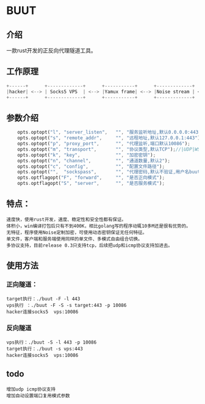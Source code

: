 # BUUT 

## 介绍 
一款rust开发的正反向代理隧道工具。 

## 工作原理
```rust
+------+      +-------------+      +-----------+      +-------------+      +----------+      +------+
|hacker| <--> | Socks5 VPS  | <--> |Yamux frame| <--> |Noise stream | <--> |TCP stream| <--> |TARGET|
+------+      +-------------+      +-----------+      +-------------+      +----------+      +------+
```

## 参数介绍 
```rust
    opts.optopt("l", "server_listen",   "", "服务监听地址,默认0.0.0.0:443");
    opts.optopt("s", "remote_addr",     "", "远程地址,默认127.0.0.1:443");
    opts.optopt("p", "proxy_port",      "", "代理监听,端口默认10086");
    opts.optopt("m", "transport",       "", "协议类型,默认TCP");//|UDP|WS|ICMP|DNS
    opts.optopt("k", "key",             "", "加密密钥");
    opts.optopt("n", "channel",         "", "通道数量,默认2");
    opts.optopt("c", "config",          "", "配置文件路径");
    opts.optopt("",  "sockspass",       "", "代理密码,默认不验证,用户名buut"); 
    opts.optflagopt("F", "forward",     "", "是否正向模式");
    opts.optflagopt("S", "server",      "", "是否服务模式");
```

## 特点：
	速度快，使用rust开发，速度、稳定性和安全性都有保证。
	体积小，win编译打包后只有不到400K，相比golang写的程序动辄10多M还是很有优势的。
	无特征，程序使用Noise定制加密，可使用动态密钥保证无任何特征。
	单文件，客户端和服务端使用同样的单文件、多模式自由组合切换。
	多协议支持，目前release 0.3只支持tcp，后续把udp和icmp协议支持加进去。
	


## 使用方法 

### 正向隧道：
	target执行：./buut -F -l 443
	vps执行 ：./buut -F -S -s target:443 -p 10086
  	hacker连接socks5  vps:10086


### 反向隧道
	vps执行：./buut -S -l 443 -p 10086
	target执行：./buut -s vps:443
   	hacker连接socks5  vps:10086 

 
 ## todo
 	增加udp icmp协议支持  
	增加自动设置端口复用模式参数
	
